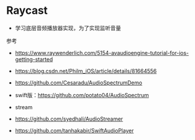# Raycast
* 学习底层音频播放器实现，为了实现监听音量

参考
* https://www.raywenderlich.com/5154-avaudioengine-tutorial-for-ios-getting-started
* https://blog.csdn.net/Philm_iOS/article/details/81664556
* https://github.com/Cesaradu/AudioSpectrumDemo
* swift版：https://github.com/potato04/AudioSpectrum


* stream
* https://github.com/syedhali/AudioStreamer
* https://github.com/tanhakabir/SwiftAudioPlayer
